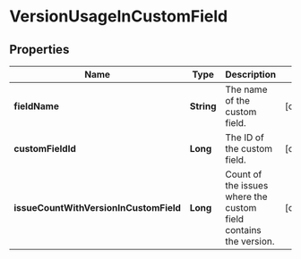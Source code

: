 # VersionUsageInCustomField

## Properties
Name | Type | Description | Notes
------------ | ------------- | ------------- | -------------
**fieldName** | **String** | The name of the custom field. |  [optional]
**customFieldId** | **Long** | The ID of the custom field. |  [optional]
**issueCountWithVersionInCustomField** | **Long** | Count of the issues where the custom field contains the version. |  [optional]
